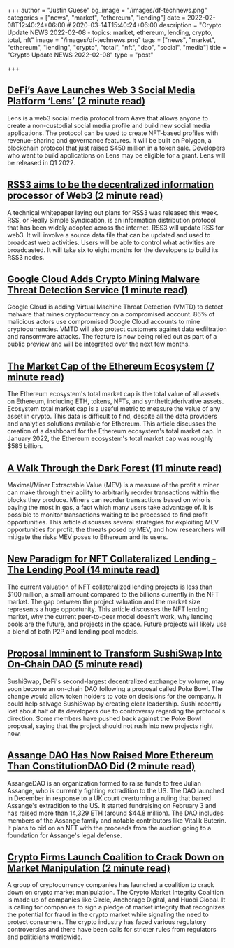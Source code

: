 +++
author = "Justin Guese"
bg_image = "/images/df-technews.png"
categories = ["news", "market", "ethereum", "lending"]
date = 2022-02-08T12:40:24+06:00 # 2020-03-14T15:40:24+06:00
description = "Crypto Update NEWS 2022-02-08 - topics: market, ethereum, lending, crypto, total, nft"
image = "/images/df-technews.png"
tags = ["news", "market", "ethereum", "lending", "crypto", "total", "nft", "dao", "social", "media"]
title = "Crypto Update NEWS 2022-02-08"
type = "post"

+++

## [DeFi’s Aave Launches Web 3 Social Media Platform ‘Lens’ (2 minute read)](https://www.coindesk.com/tech/2022/02/07/defis-aave-launches-web-3-social-media-platform-lens/)

Lens is a web3 social media protocol from Aave that allows anyone to create a non-custodial social media profile and build new social media applications. The protocol can be used to create NFT-based profiles with revenue-sharing and governance features. It will be built on Polygon, a blockchain protocol that just raised $450 million in a token sale. Developers who want to build applications on Lens may be eligible for a grant. Lens will be released in Q1 2022.

## [RSS3 aims to be the decentralized information processor of Web3 (2 minute read)](https://cointelegraph.com/news/rss3-aims-to-be-the-decentralized-information-processor-of-web3)

A technical whitepaper laying out plans for RSS3 was released this week. RSS, or Really Simple Syndication, is an information distribution protocol that has been widely adopted across the internet. RSS3 will update RSS for web3. It will involve a source data file that can be updated and used to broadcast web activities. Users will be able to control what activities are broadcasted. It will take six to eight months for the developers to build its RSS3 nodes.

## [Google Cloud Adds Crypto Mining Malware Threat Detection Service (1 minute read)](https://www.coindesk.com/business/2022/02/07/google-cloud-adds-crypto-mining-malware-threat-detection-service/)

Google Cloud is adding Virtual Machine Threat Detection (VMTD) to detect malware that mines cryptocurrency on a compromised account. 86% of malicious actors use compromised Google Cloud accounts to mine cryptocurrencies. VMTD will also protect customers against data exfiltration and ransomware attacks. The feature is now being rolled out as part of a public preview and will be integrated over the next few months.

## [The Market Cap of the Ethereum Ecosystem (7 minute read)](https://mirror.xyz/brunny.eth/-0Jn0dD5868h_WshCirxJPyjBD6hQvqPL18blZrEbsU)

The Ethereum ecosystem's total market cap is the total value of all assets on Ethereum, including ETH, tokens, NFTs, and synthetic/derivative assets. Ecosystem total market cap is a useful metric to measure the value of any asset in crypto. This data is difficult to find, despite all the data providers and analytics solutions available for Ethereum. This article discusses the creation of a dashboard for the Ethereum ecosystem's total market cap. In January 2022, the Ethereum ecosystem's total market cap was roughly $585 billion.

## [A Walk Through the Dark Forest (11 minute read)](https://mirror.xyz/unitzero.eth/XOWkcDGhjy3nM3WdjcpWXR6tPufD3uLTEKUsy6YDay8)

Maximal/Miner Extractable Value (MEV) is a measure of the profit a miner can make through their ability to arbitrarily reorder transactions within the blocks they produce. Miners can reorder transactions based on who is paying the most in gas, a fact which many users take advantage of. It is possible to monitor transactions waiting to be processed to find profit opportunities. This article discusses several strategies for exploiting MEV opportunities for profit, the threats posed by MEV, and how researchers will mitigate the risks MEV poses to Ethereum and its users.

## [New Paradigm for NFT Collateralized Lending - The Lending Pool (14 minute read)](https://mirror.xyz/dyohu.eth/rITcmsutDICvOFC22Xm6K5rUp7JAVxPDEUe1rxjPT_U)

The current valuation of NFT collateralized lending projects is less than $100 million, a small amount compared to the billions currently in the NFT market. The gap between the project valuation and the market size represents a huge opportunity. This article discusses the NFT lending market, why the current peer-to-peer model doesn't work, why lending pools are the future, and projects in the space. Future projects will likely use a blend of both P2P and lending pool models.

## [Proposal Imminent to Transform SushiSwap Into On-Chain DAO (5 minute read)](https://thedefiant.io/sushiswap-on-chain-dao/)

SushiSwap, DeFi's second-largest decentralized exchange by volume, may soon become an on-chain DAO following a proposal called Poke Bowl. The change would allow token holders to vote on decisions for the company. It could help salvage SushiSwap by creating clear leadership. Sushi recently lost about half of its developers due to controversy regarding the protocol's direction. Some members have pushed back against the Poke Bowl proposal, saying that the project should not rush into new projects right now.

## [Assange DAO Has Now Raised More Ethereum Than ConstitutionDAO Did (2 minute read)](https://decrypt.co/92332/assange-dao-raised-more-ethereum-constitutiondao)

AssangeDAO is an organization formed to raise funds to free Julian Assange, who is currently fighting extradition to the US. The DAO launched in December in response to a UK court overturning a ruling that barred Assange's extradition to the US. It started fundraising on February 3 and has raised more than 14,329 ETH (around $44.8 million). The DAO includes members of the Assange family and notable contributors like Vitalik Buterin. It plans to bid on an NFT with the proceeds from the auction going to a foundation for Assange's legal defense.

## [Crypto Firms Launch Coalition to Crack Down on Market Manipulation (2 minute read)](https://decrypt.co/92264/crypto-firms-launch-coalition-to-crack-down-market-manipulation)

A group of cryptocurrency companies has launched a coalition to crack down on crypto market manipulation. The Crypto Market Integrity Coalition is made up of companies like Circle, Anchorage Digital, and Huobi Global. It is calling for companies to sign a pledge of market integrity that recognizes the potential for fraud in the crypto market while signaling the need to protect consumers. The crypto industry has faced various regulatory controversies and there have been calls for stricter rules from regulators and politicians worldwide.


